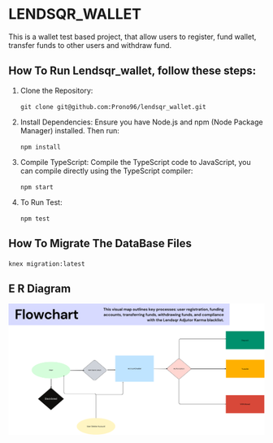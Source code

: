 # LENDSQR_WALLET

This is a wallet test based project, that allow users to register, fund wallet, transfer funds to other users 
and withdraw fund.

## How To Run Lendsqr_wallet, follow these steps:

1. Clone the Repository:
   
   `git clone git@github.com:Prono96/lendsqr_wallet.git`

2. Install Dependencies:
Ensure you have Node.js and npm (Node Package Manager) installed. Then run:

   `npm install`

3. Compile TypeScript:
Compile the TypeScript code to JavaScript, you can compile directly using the TypeScript compiler:

   `npm start`

4. To Run Test:

   `npm test`



## How To Migrate The DataBase Files

   `knex migration:latest`



## E R Diagram

![ERD](https://github.com/Prono96/lendsqr_wallet/blob/main/Start%20(1).png)

   
